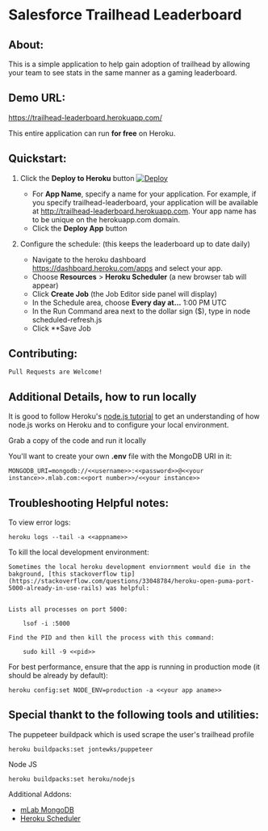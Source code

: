 # Salesforce Trailhead Leaderboard


## About:

This is a simple application to help gain adoption of trailhead by allowing your team to see stats in the same manner as a gaming leaderboard.

## Demo URL:

https://trailhead-leaderboard.herokuapp.com/

This entire application can run **for free** on Heroku.




## Quickstart:

1. Click the **Deploy to Heroku** button
    [![Deploy](https://www.herokucdn.com/deploy/button.png)](https://heroku.com/deploy)
    
    - For **App Name**, specify a name for your application. For example, if you specify trailhead-leaderboard, your application will be available at http://trailhead-leaderboard.herokuapp.com. Your app name has to be unique on the herokuapp.com domain.
    - Click the **Deploy App** button
    
2. Configure the schedule: (this keeps the leaderboard up to date daily)
    - Navigate to the heroku dashboard https://dashboard.heroku.com/apps and select your app.
    - Choose **Resources** > **Heroku Scheduler** (a new browser tab will appear)
    - Click **Create Job**  (the Job Editor side panel will display)
    - In the Schedule area, choose **Every day at...** 1:00 PM UTC 
    - In the Run Command area next to the dollar sign ($), type in
       node scheduled-refresh.js
    - Click **Save Job
    

## Contributing:

`Pull Requests are Welcome!`

## Additional Details, how to run locally

It is good to follow Heroku's [node.js tutorial](https://devcenter.heroku.com/articles/getting-started-with-nodejs) to get an understanding of how node.js works on Heroku and to configure your local environment.

Grab a copy of the code and run it locally

You'll want to create your own **.env** file with the MongoDB URI in it:

    MONGODB_URI=mongodb://<<username>>:<<password>>@<<your instance>>.mlab.com:<<port number>>/<<your instance>>



## Troubleshooting Helpful notes:

To view error logs:

    heroku logs --tail -a <<appname>>

To kill the local development environment:

    Sometimes the local heroku development enviornment would die in the bakground, [this stackoverflow tip](https://stackoverflow.com/questions/33048784/heroku-open-puma-port-5000-already-in-use-rails) was helpful:


    Lists all processes on port 5000:

        lsof -i :5000 

    Find the PID and then kill the process with this command:

        sudo kill -9 <<pid>>

For best performance, ensure that the app is running in production mode (it should be already by default):

    heroku config:set NODE_ENV=production -a <<your app aname>>

## Special thankt to the following tools and utilities:

The puppeteer buildpack which is used scrape the user's trailhead profile

    heroku buildpacks:set jontewks/puppeteer

Node JS

    heroku buildpacks:set heroku/nodejs

Additional Addons:

 - [mLab MongoDB](https://elements.heroku.com/addons/mongolab)
 - [Heroku Scheduler](https://elements.heroku.com/addons/scheduler)